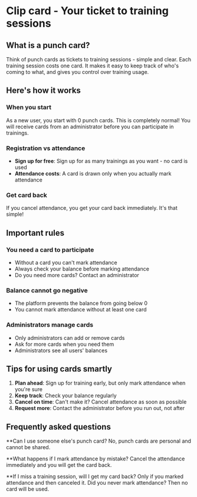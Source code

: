 # Clip card - Your ticket to training sessions

## What is a punch card?

Think of punch cards as tickets to training sessions - simple and clear. Each training session costs one card. It makes it easy to keep track of who's coming to what, and gives you control over training usage.

## Here's how it works

### When you start
As a new user, you start with 0 punch cards. This is completely normal! You will receive cards from an administrator before you can participate in trainings.

### Registration vs attendance
- **Sign up for free**: Sign up for as many trainings as you want - no card is used
- **Attendance costs**: A card is drawn only when you actually mark attendance

### Get card back
If you cancel attendance, you get your card back immediately. It's that simple!

## Important rules

### You need a card to participate
- Without a card you can't mark attendance
- Always check your balance before marking attendance
- Do you need more cards? Contact an administrator

### Balance cannot go negative
- The platform prevents the balance from going below 0
- You cannot mark attendance without at least one card

### Administrators manage cards
- Only administrators can add or remove cards
- Ask for more cards when you need them
- Administrators see all users' balances

## Tips for using cards smartly

1. **Plan ahead**: Sign up for training early, but only mark attendance when you're sure
2. **Keep track**: Check your balance regularly
3. **Cancel on time**: Can't make it? Cancel attendance as soon as possible
4. **Request more**: Contact the administrator before you run out, not after

## Frequently asked questions

**Can I use someone else's punch card?
No, punch cards are personal and cannot be shared.

**What happens if I mark attendance by mistake?
Cancel the attendance immediately and you will get the card back.

**If I miss a training session, will I get my card back?
Only if you marked attendance and then canceled it. Did you never mark attendance? Then no card will be used.
